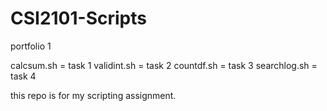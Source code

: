 # CSI2101-Scripts
portfolio 1 

calcsum.sh = task 1
validint.sh = task 2
countdf.sh = task 3
searchlog.sh = task 4

this repo is for my scripting assignment.
